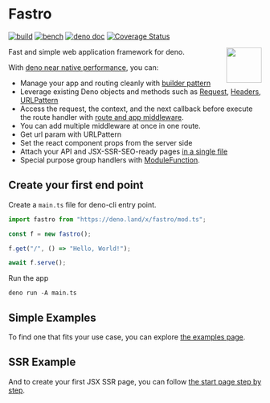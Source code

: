 # Fastro
[![build](https://github.com/fastrodev/fastro/actions/workflows/build.yml/badge.svg)](https://github.com/fastrodev/fastro/actions/workflows/build.yml)
[![bench](https://github.com/fastrodev/fastro/actions/workflows/bench.yml/badge.svg)](https://github.com/fastrodev/fastro/actions/workflows/bench.yml)
[![deno doc](https://doc.deno.land/badge.svg)](https://deno.land/x/fastro/mod.ts)
[![Coverage Status](https://coveralls.io/repos/github/fastrodev/fastro/badge.svg?branch=main)](https://coveralls.io/github/fastrodev/fastro?branch=main)

<img align="right" src="https://avatars.githubusercontent.com/u/84224795" height="70px">

Fast and simple web application framework for deno.

With [deno near native performance](https://fastro.dev/benchmarks), you can:

- Manage your app and routing cleanly with
  [builder pattern](https://en.wikipedia.org/wiki/Builder_pattern)
- Leverage existing Deno objects and methods such as
  [Request](https://deno.land/api?s=Request),
  [Headers](https://deno.land/api?s=Headers),
  [URLPattern](https://developer.mozilla.org/en-US/docs/Web/API/URL_Pattern_API)
- Access the request, the context, and the next callback before execute the
  route handler with
  [route and app middleware](https://github.com/fastrodev/fastro/blob/main/examples/middleware.ts).
- You can add multiple middleware at once in one route.
- Get url param with URLPattern
- Set the react component props from the server side
- Attach your API and JSX-SSR-SEO-ready pages
  [in a single file](https://github.com/fastrodev/fastro/blob/main/examples/ssr.ts)
- Special purpose group handlers with
  [ModuleFunction](https://github.com/fastrodev/fastro/blob/main/examples/register.ts).

## Create your first end point

Create a `main.ts` file for deno-cli entry point.

```ts
import fastro from "https://deno.land/x/fastro/mod.ts";

const f = new fastro();

f.get("/", () => "Hello, World!");

await f.serve();
```

Run the app

```
deno run -A main.ts
```

## Simple Examples

To find one that fits your use case, you can explore
[the examples page](https://fastro.deno.dev/examples).

## SSR Example

And to create your first JSX SSR page, you can follow
[the start page step by step](https://fastro.deno.dev/start).
